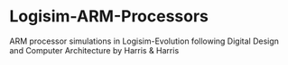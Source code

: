 # Logisim-ARM-Processors
ARM processor simulations in Logisim-Evolution following Digital Design and Computer Architecture by Harris &amp; Harris
